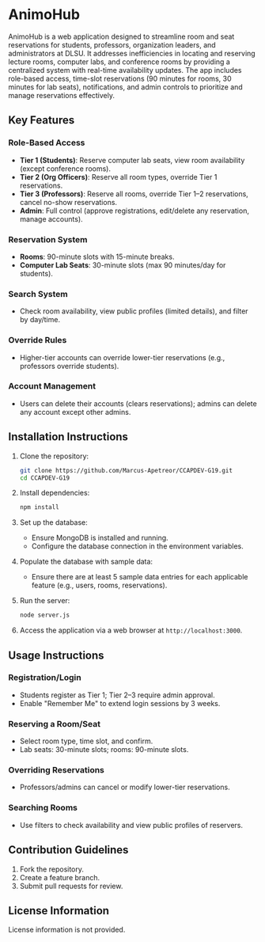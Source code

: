 # AnimoHub

AnimoHub is a web application designed to streamline room and seat reservations for students, professors, organization leaders, and administrators at DLSU. It addresses inefficiencies in locating and reserving lecture rooms, computer labs, and conference rooms by providing a centralized system with real-time availability updates. The app includes role-based access, time-slot reservations (90 minutes for rooms, 30 minutes for lab seats), notifications, and admin controls to prioritize and manage reservations effectively.

## Key Features

### Role-Based Access
- **Tier 1 (Students)**: Reserve computer lab seats, view room availability (except conference rooms).
- **Tier 2 (Org Officers)**: Reserve all room types, override Tier 1 reservations.
- **Tier 3 (Professors)**: Reserve all rooms, override Tier 1–2 reservations, cancel no-show reservations.
- **Admin**: Full control (approve registrations, edit/delete any reservation, manage accounts).

### Reservation System
- **Rooms**: 90-minute slots with 15-minute breaks.
- **Computer Lab Seats**: 30-minute slots (max 90 minutes/day for students).

### Search System
- Check room availability, view public profiles (limited details), and filter by day/time.

### Override Rules
- Higher-tier accounts can override lower-tier reservations (e.g., professors override students).

### Account Management
- Users can delete their accounts (clears reservations); admins can delete any account except other admins.

## Installation Instructions

1. Clone the repository:
   ```bash
   git clone https://github.com/Marcus-Apetreor/CCAPDEV-G19.git
   cd CCAPDEV-G19
   ```

2. Install dependencies:
   ```bash
   npm install
   ```

3. Set up the database:
   - Ensure MongoDB is installed and running.
   - Configure the database connection in the environment variables.

4. Populate the database with sample data:
   - Ensure there are at least 5 sample data entries for each applicable feature (e.g., users, rooms, reservations).

5. Run the server:
   ```bash
   node server.js
   ```

6. Access the application via a web browser at `http://localhost:3000`.

## Usage Instructions

### Registration/Login
- Students register as Tier 1; Tier 2–3 require admin approval.
- Enable "Remember Me" to extend login sessions by 3 weeks.

### Reserving a Room/Seat
- Select room type, time slot, and confirm.
- Lab seats: 30-minute slots; rooms: 90-minute slots.

### Overriding Reservations
- Professors/admins can cancel or modify lower-tier reservations.

### Searching Rooms
- Use filters to check availability and view public profiles of reservers.

## Contribution Guidelines

1. Fork the repository.
2. Create a feature branch.
3. Submit pull requests for review.

## License Information

License information is not provided.
